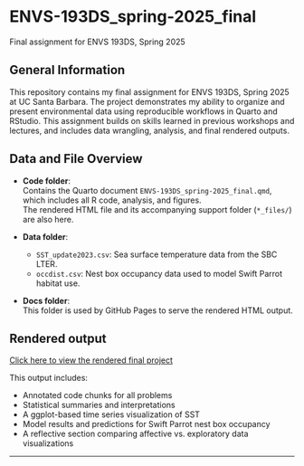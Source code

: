 # ENVS-193DS_spring-2025_final
Final assignment for ENVS 193DS, Spring 2025

## General Information
This repository contains my final assignment for ENVS 193DS, Spring 2025 at UC Santa Barbara. The project demonstrates my ability to organize and present environmental data using reproducible workflows in Quarto and RStudio. This assignment builds on skills learned in previous workshops and lectures, and includes data wrangling, analysis, and final rendered outputs.

## Data and File Overview

- **Code folder**:  
  Contains the Quarto document `ENVS-193DS_spring-2025_final.qmd`, which includes all R code, analysis, and figures.  
  The rendered HTML file and its accompanying support folder (`*_files/`) are also here.

- **Data folder**:  
  - `SST_update2023.csv`: Sea surface temperature data from the SBC LTER.  
  - `occdist.csv`: Nest box occupancy data used to model Swift Parrot habitat use.

- **Docs folder**:  
  This folder is used by GitHub Pages to serve the rendered HTML output.

## Rendered output

[Click here to view the rendered final project](https://fionajeweler1.github.io/ENVS-193DS_spring-2025_final/code/final.html)

This output includes:
- Annotated code chunks for all problems
- Statistical summaries and interpretations
- A ggplot-based time series visualization of SST
- Model results and predictions for Swift Parrot nest box occupancy
- A reflective section comparing affective vs. exploratory data visualizations

---